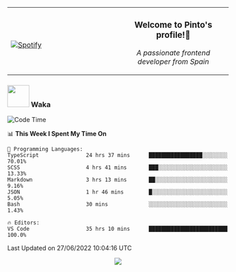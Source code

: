 <table width="100%" align="center"> 
  <tr>
  <td width="50%">
      
&nbsp; <br> [![Spotify](https://novatorem-zeta-rust.vercel.app/api/spotify)](https://open.spotify.com/user/novatorem-zeta-rust)

  </td>
  <td width="50%">
    <h3 align="center">Welcome to Pinto's profile!👋</h3>
    <p align="center"><em>A passionate frontend developer from Spain</em></p>
  </td>
  </table>

### <img src="https://media.giphy.com/media/VgCDAzcKvsR6OM0uWg/giphy.gif" width="50"> Waka

  <!--START_SECTION:waka-->
![Code Time](http://img.shields.io/badge/Code%20Time-579%20hrs%2014%20mins-blue)

📊 **This Week I Spent My Time On** 

```text
💬 Programming Languages: 
TypeScript               24 hrs 37 mins      █████████████████░░░░░░░░   70.01% 
SCSS                     4 hrs 41 mins       ███░░░░░░░░░░░░░░░░░░░░░░   13.33% 
Markdown                 3 hrs 13 mins       ██░░░░░░░░░░░░░░░░░░░░░░░   9.16% 
JSON                     1 hr 46 mins        █░░░░░░░░░░░░░░░░░░░░░░░░   5.05% 
Bash                     30 mins             ░░░░░░░░░░░░░░░░░░░░░░░░░   1.43%

🔥 Editors: 
VS Code                  35 hrs 10 mins      █████████████████████████   100.0%

```


 Last Updated on 27/06/2022 10:04:16 UTC
<!--END_SECTION:waka-->

<div align="center">
<img src="https://github-readme-stats-gilt-tau.vercel.app/api/top-langs/?username=pinto-hub&layout=compact&theme=dracula" />
</div>
